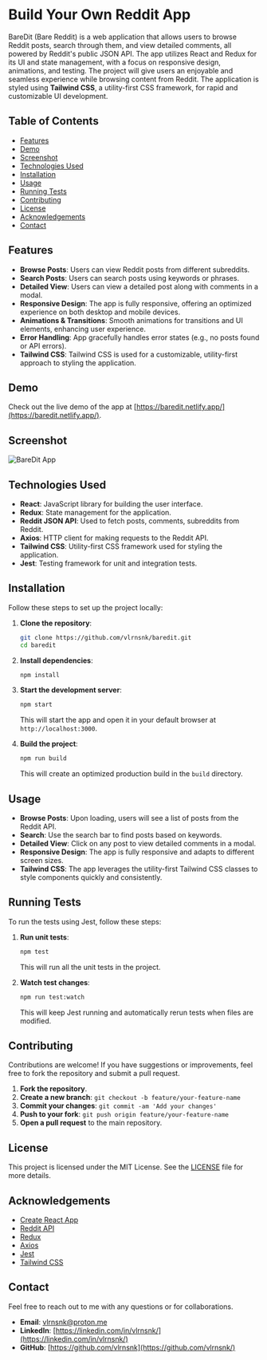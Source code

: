 # Build Your Own Reddit App

BareDit (Bare Reddit) is a web application that allows users to browse Reddit posts, search through them, and view detailed comments, all powered by Reddit's public JSON API. The app utilizes React and Redux for its UI and state management, with a focus on responsive design, animations, and testing. The project will give users an enjoyable and seamless experience while browsing content from Reddit. The application is styled using **Tailwind CSS**, a utility-first CSS framework, for rapid and customizable UI development.

## Table of Contents

- [Features](#features)
- [Demo](#demo)
- [Screenshot](#screenshot)
- [Technologies Used](#technologies-used)
- [Installation](#installation)
- [Usage](#usage)
- [Running Tests](#running-tests)
- [Contributing](#contributing)
- [License](#license)
- [Acknowledgements](#acknowledgements)
- [Contact](#contact)

## Features

- **Browse Posts**: Users can view Reddit posts from different subreddits.
- **Search Posts**: Users can search posts using keywords or phrases.
- **Detailed View**: Users can view a detailed post along with comments in a modal.
- **Responsive Design**: The app is fully responsive, offering an optimized experience on both desktop and mobile devices.
- **Animations & Transitions**: Smooth animations for transitions and UI elements, enhancing user experience.
- **Error Handling**: App gracefully handles error states (e.g., no posts found or API errors).
- **Tailwind CSS**: Tailwind CSS is used for a customizable, utility-first approach to styling the application.

## Demo

Check out the live demo of the app at [https://baredit.netlify.app/](https://baredit.netlify.app/).

## Screenshot

![BareDit App](https://i.imgur.com/FMeHa1q.png)

## Technologies Used

- **React**: JavaScript library for building the user interface.
- **Redux**: State management for the application.
- **Reddit JSON API**: Used to fetch posts, comments, subreddits from Reddit.
- **Axios**: HTTP client for making requests to the Reddit API.
- **Tailwind CSS**: Utility-first CSS framework used for styling the application.
- **Jest**: Testing framework for unit and integration tests.

## Installation

Follow these steps to set up the project locally:

1. **Clone the repository**:
   ```bash
   git clone https://github.com/vlrnsnk/baredit.git
   cd baredit
   ```

2. **Install dependencies**:
   ```bash
   npm install
   ```

3. **Start the development server**:
   ```bash
   npm start
   ```
   This will start the app and open it in your default browser at `http://localhost:3000`.

4. **Build the project**:
   ```bash
   npm run build
   ```
   This will create an optimized production build in the `build` directory.

## Usage

- **Browse Posts**: Upon loading, users will see a list of posts from the Reddit API.
- **Search**: Use the search bar to find posts based on keywords.
- **Detailed View**: Click on any post to view detailed comments in a modal.
- **Responsive Design**: The app is fully responsive and adapts to different screen sizes.
- **Tailwind CSS**: The app leverages the utility-first Tailwind CSS classes to style components quickly and consistently.

## Running Tests

To run the tests using Jest, follow these steps:

1. **Run unit tests**:
   ```bash
   npm test
   ```
   This will run all the unit tests in the project.

2. **Watch test changes**:
   ```bash
   npm run test:watch
   ```
   This will keep Jest running and automatically rerun tests when files are modified.

## Contributing

Contributions are welcome! If you have suggestions or improvements, feel free to fork the repository and submit a pull request.

1. **Fork the repository**.
2. **Create a new branch**: `git checkout -b feature/your-feature-name`
3. **Commit your changes**: `git commit -am 'Add your changes'`
4. **Push to your fork**: `git push origin feature/your-feature-name`
5. **Open a pull request** to the main repository.

## License

This project is licensed under the MIT License. See the [LICENSE](LICENSE) file for more details.

## Acknowledgements

- [Create React App](https://reactjs.org/docs/create-a-new-react-app.html)
- [Reddit API](https://www.reddit.com/dev/api/)
- [Redux](https://redux.js.org/)
- [Axios](https://axios-http.com/)
- [Jest](https://jestjs.io/)
- [Tailwind CSS](https://tailwindcss.com/)

## Contact

Feel free to reach out to me with any questions or for collaborations.

- **Email**: [vlrnsnk\@proton.me](mailto:vlrnsnk@proton.me?subject=BareDit)
- **LinkedIn**: [https://linkedin.com/in/vlrnsnk/](https://linkedin.com/in/vlrnsnk/)
- **GitHub**: [https://github.com/vlrnsnk](https://github.com/vlrnsnk/)
